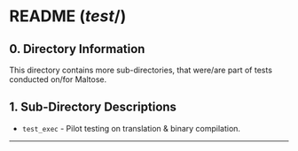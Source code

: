 # README ($test/$)


## **0. Directory Information**

This directory contains more sub-directories, that were/are part of tests conducted on/for Maltose.


## **1. Sub-Directory Descriptions**

- `test_exec` - Pilot testing on translation & binary compilation.

---